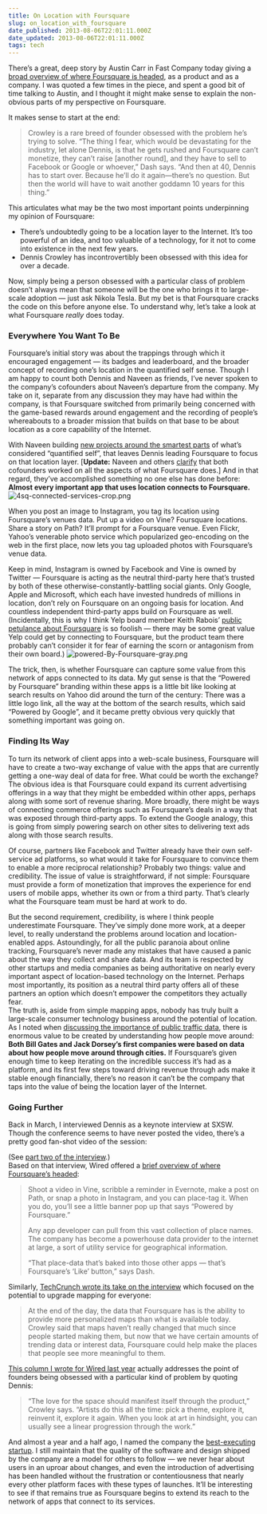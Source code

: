 ```yaml
---
title: On Location with Foursquare
slug: on_location_with_foursquare
date_published: 2013-08-06T22:01:11.000Z
date_updated: 2013-08-06T22:01:11.000Z
tags: tech
---
```


There’s a great, deep story by Austin Carr in Fast Company today giving a [broad overview of where Foursquare is headed](http://www.fastcompany.com/3014821/will-foursquare-ceo-dennis-crowley-finally-get-it-right), as a product and as a company. I was quoted a few times in the piece, and spent a good bit of time talking to Austin, and I thought it might make sense to explain the non-obvious parts of my perspective on Foursquare.

It makes sense to start at the end:

> Crowley is a rare breed of founder obsessed with the problem he’s trying to solve. “The thing I fear, which would be devastating for the industry, let alone Dennis, is that he gets rushed and Foursquare can’t monetize, they can’t raise [another round], and they have to sell to Facebook or Google or whoever,” Dash says. “And then at 40, Dennis has to start over. Because he’ll do it again—there’s no question. But then the world will have to wait another goddamn 10 years for this thing.”

This articulates what may be the two most important points underpinning my opinion of Foursquare:

- There’s undoubtedly going to be a location layer to the Internet. It’s too powerful of an idea, and too valuable of a technology, for it not to come into existence in the next few years.
- Dennis Crowley has incontrovertibly been obsessed with this idea for over a decade.

Now, simply being a person obsessed with a particular class of problem doesn’t always mean that someone will be the one who brings it to large-scale adoption — just ask Nikola Tesla. But my bet is that Foursquare cracks the code on this before anyone else. To understand why, let’s take a look at what Foursquare *really* does today.

### Everywhere You Want To Be

Foursquare’s initial story was about the trappings through which it encouraged engagement — its badges and leaderboard, and the broader concept of recording one’s location in the quantified self sense. Though I am happy to count both Dennis and Naveen as friends, I’ve never spoken to the company’s cofounders about Naveen’s departure from the company. My take on it, separate from any discussion they may have had within the company, is that Foursquare switched from primarily being concerned with the game-based rewards around engagement and the recording of people’s whereabouts to a broader mission that builds on that base to be about location as a core capability of the Internet.

With Naveen building [new projects around the smartest parts](http://x.naveen.com/post/51808692792/a-personal-api) of what’s considered “quantified self”, that leaves Dennis leading Foursquare to focus on that location layer. [**Update:** Naveen and others [clarify](https://twitter.com/naveen/status/364879365428883458) that both cofounders worked on all the aspects of what Foursquare does.] And in that regard, they’ve accomplished something no one else has done before: **Almost every important app that uses location connects to Foursquare.**
![4sq-connected-services-crop.png](http://dashes.com/anil/images/4sq-connected-services-crop.png)

When you post an image to Instagram, you tag its location using Foursquare’s venues data. Put up a video on Vine? Foursquare locations. Share a story on Path? It’ll prompt for a Foursquare venue. Even Flickr, Yahoo’s venerable photo service which popularized geo-encoding on the web in the first place, now lets you tag uploaded photos with Foursquare’s venue data.

Keep in mind, Instagram is owned by Facebook and Vine is owned by Twitter — Foursquare is acting as the neutral third-party here that’s trusted by both of these otherwise-constantly-battling social giants. Only Google, Apple and Microsoft, which each have invested hundreds of millions in location, don’t rely on Foursquare on an ongoing basis for location. And countless independent third-party apps build on Foursquare as well. (Incidentally, this is why I think Yelp board member Keith Rabois’ [public petulance about Foursquare](http://betabeat.com/2013/03/foursquare-dennis-crowley-keith-rabois-anil-dash-square/) is so foolish — there may be some great value Yelp could get by connecting to Foursquare, but the product team there probably can’t consider it for fear of earning the scorn or antagonism from their own board.)
![powered-By-Foursquare-gray.png](http://dashes.com/anil/images/poweredByFoursquare_gray.png)

The trick, then, is whether Foursquare can capture some value from this network of apps connected to its data. My gut sense is that the “Powered by Foursquare” branding within these apps is a little bit like looking at search results on Yahoo did around the turn of the century: There was a little logo link, all the way at the bottom of the search results, which said “Powered by Google”, and it became pretty obvious very quickly that something important was going on.

### Finding Its Way

To turn its network of client apps into a web-scale business, Foursquare will have to create a two-way exchange of value with the apps that are currently getting a one-way deal of data for free. What could be worth the exchange? The obvious idea is that Foursquare could expand its current advertising offerings in a way that they might be embedded within other apps, perhaps along with some sort of revenue sharing. More broadly, there might be ways of connecting commerce offerings such as Foursquare’s deals in a way that was exposed through third-party apps. To extend the Google analogy, this is going from simply powering search on other sites to delivering text ads along with those search results.

Of course, partners like Facebook and Twitter already have their own self-service ad platforms, so what would it take for Foursquare to convince them to enable a more reciprocal relationship? Probably two things: value and credibility. The issue of value is straightforward, if not simple: Foursquare must provide a form of monetization that improves the experience for end users of mobile apps, whether its own or from a third party. That’s clearly what the Foursquare team must be hard at work to do.
  
 But the second requirement, credibility, is where I think people underestimate Foursquare. They’ve simply done more work, at a deeper level, to really understand the problems around location and location-enabled apps. Astoundingly, for all the public paranoia about online tracking, Foursquare’s never made any mistakes that have caused a panic about the way they collect and share data. And its team is respected by other startups and media companies as being authoritative on nearly every important aspect of location-based technology on the Internet. Perhaps most importantly, its position as a neutral third party offers all of these partners an option which doesn’t empower the competitors they actually fear.  
 The truth is, aside from simple mapping apps, nobody has truly built a large-scale consumer technology business around the potential of location. As I noted when [discussing the importance of public traffic data](http://dashes.com/anil/2012/06/the-importance-of-public-traffic-data.html), there is enormous value to be created by understanding how people move around: **Both Bill Gates and Jack Dorsey’s first companies were based on data about how people move around through cities.** If Foursquare’s given enough time to keep iterating on the incredible success it’s had as a platform, and its first few steps toward driving revenue through ads make it stable enough financially, there’s no reason it can’t be the company that taps into the value of being the location layer of the Internet.

### Going Further

Back in March, I interviewed Dennis as a keynote interview at SXSW. Though the conference seems to have never posted the video, there’s a pretty good fan-shot video of the session:
  
 (See [part two of the interview](http://www.youtube.com/watch?v=Xl7xvtliqiY).)  
 Based on that interview, Wired offered a [brief overview of where Foursquare’s headed](http://www.wired.com/underwire/2013/03/location-apps-social-media/):

> Shoot a video in Vine, scribble a reminder in Evernote, make a post on Path, or snap a photo in Instagram, and you can place-tag it. When you do, you’ll see a little banner pop up that says “Powered by Foursquare.”
> 
> Any app developer can pull from this vast collection of place names. The company has become a powerhouse data provider to the internet at large, a sort of utility service for geographical information.
> 
> “That place-data that’s baked into those other apps — that’s Foursquare’s ‘Like’ button,” says Dash.

Similarly, [TechCrunch wrote its take on the interview](http://techcrunch.com/2013/03/11/dennis-crowley-on-using-foursquare-to-build-the-marauders-map/) which focused on the potential to upgrade mapping for everyone:

> At the end of the day, the data that Foursquare has is the ability to provide more personalized maps than what is available today. Crowley said that maps haven’t really changed that much since people started making them, but now that we have certain amounts of trending data or interest data, Foursquare could help make the places that people see more meaningful to them.

[This column I wrote for Wired last year](http://www.wired.com/business/2012/07/reviews_column_socialapps/) actually addresses the point of founders being obsessed with a particular kind of problem by quoting Dennis:

> “The love for the space should manifest itself through the product,” Crowley says. “Artists do this all the time: pick a theme, explore it, reinvent it, explore it again. When you look at art in hindsight, you can usually see a linear progression through the work.”

And almost a year and a half ago, I named the company the [best-executing startup](http://dashes.com/anil/2012/01/foursquare-todays-best-executing-startup.html). I still maintain that the quality of the software and design shipped by the company are a model for others to follow — we never hear about users in an uproar about changes, and even the introduction of advertising has been handled without the frustration or contentiousness that nearly every other platform faces with these types of launches. It’ll be interesting to see if that remains true as Foursquare begins to extend its reach to the network of apps that connect to its services.
